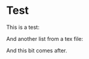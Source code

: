 # Test

This is a test:

<!-- %% include("./list.md") %% -->

And another list from a tex file:

<!-- %% include("./list.tex") %% -->

And this bit comes after.

